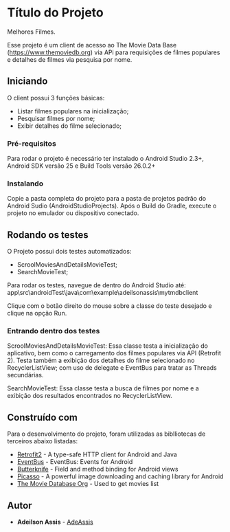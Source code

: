 # Título do Projeto

Melhores Filmes.

Esse projeto é um client de acesso ao The Movie Data Base (https://www.themoviedb.org) via APi para requisições de filmes populares e detalhes de filmes via pesquisa por nome.

## Iniciando

O client possui 3 funções básicas:
- Listar filmes populares na inicialização;
- Pesquisar filmes por nome;
- Exibir detalhes do filme selecionado;

### Pré-requisitos

Para rodar o projeto é necessário ter instalado o Android Studio 2.3+, Android SDK versão 25 e Build Tools versão 26.0.2+

### Instalando

Copie a pasta completa do projeto para a pasta de projetos padrão do Android Sudio (AndroidStudioProjects).
Após o Build do Gradle, execute o projeto no emulador ou dispositivo conectado.

## Rodando os testes

O Projeto possui dois testes automatizados:
- ScroolMoviesAndDetailsMovieTest;
- SearchMovieTest;

Para rodar os testes, navegue de dentro do Android Studio até: app\src\androidTest\java\com\example\adeilsonassis\mytmdbclient

Clique com o botão direito do mouse sobre a classe do teste desejado e clique na opção Run.

### Entrando dentro dos testes

ScroolMoviesAndDetailsMovieTest: Essa classe testa a inicialização do aplicativo, bem como o carregamento dos filmes populares via API (Retrofit 2). Testa também a exibição dos 
detalhes do filme selecionado no RecyclerListView; com uso de delegate e EventBus para tratar as Threads secundárias.


SearchMovieTest: Essa classe testa a busca de filmes por nome e a exibição dos resultados encontrados no RecyclerListView.

## Construído com

Para o desenvolvimento do projeto, foram utilizadas as biblliotecas de terceiros abaixo listadas:

* [Retrofit2](http://square.github.io/retrofit/) - A type-safe HTTP client for Android and Java
* [EventBus](http://greenrobot.org/eventbus/) - EventBus: Events for Android
* [Butterknife](http://jakewharton.github.io/butterknife/) - Field and method binding for Android views
* [Picasso](http://square.github.io/picasso/) - A powerful image downloading and caching library for Android
* [The Movie Database Org](https://www.themoviedb.org/) - Used to get movies list


## Autor

* **Adeilson Assis** - [AdeAssis](https://github.com/adeassis)